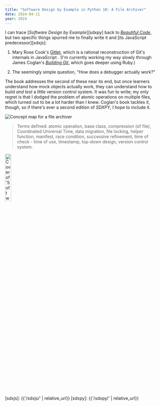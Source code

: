 ```yaml
---
title: "Software Design by Example in Python 10: A File Archiver"
date: 2024-04-11
year: 2024
---
```


I can trace [*Software Design by Example*][sdxpy] back to [*Beautiful Code*][bc],
but two specific things spurred me to finally write it and [its JavaScript predecessor][sdxjs]:

1.  Mary Rose Cook's [Gitlet][gitlet],
    which is a rational reconstruction of Git's internals in JavaScript	.
    (I'm currently working my way slowly through James Coglan's [*Building Git*][building_git],
    which goes deeper using Ruby.)

2.  The seemingly simple question, "How does a debugger actually work?"

The book addresses the second of these near its end,
but once learners understand how mock objects actually work,
they can understand how to build *and test* a little version control system.
It was fun to write;
my only regret is that I dodged the problem of atomic operations on multiple files,
which turned out to be a lot harder than I knew.
Coglan's book tackles it,
though,
so if there's ever a second edition of *SDXPY*,
I hope to include it.

<img class="centered" src="{{'/sdxpy/archive/concept_map.svg' | relative_url}}" alt="Concept map for a file archiver"/>

> Terms defined: atomic operation, base class, compression (of file), Coordinated Universal Time, data migration, file locking, helper function, manifest, race condition, successive refinement, time of check - time of use, timestamp, top-down design, version control system.

<img src="{{'/sdxpy/sdxpy-cover.png' | relative_url}}" alt="Cover of 'Software Design by Example'" width="20%" class="centered">

[bc]: https://www.oreilly.com/library/view/beautiful-code/9780596510046/
[building_git]: https://shop.jcoglan.com/building-git/
[gitlet]: http://gitlet.maryrosecook.com/
[sdxjs]: {{'/sdxjs/' | relative_url}}
[sdxpy]: {{'/sdxpy/' | relative_url}}
